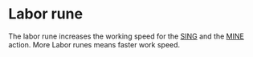 # Labor rune

The labor rune increases the working speed for the [SING](SING) and the [MINE](MINE) action. More Labor runes means faster work speed.
